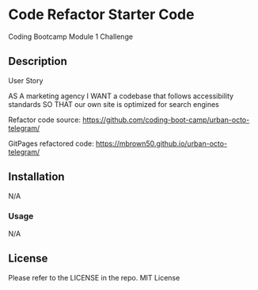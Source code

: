 # Code Refactor Starter Code
Coding Bootcamp Module 1 Challenge

## Description

User Story

AS A marketing agency
I WANT a codebase that follows accessibility standards
SO THAT our own site is optimized for search engines

Refactor code source: https://github.com/coding-boot-camp/urban-octo-telegram/

GitPages refactored code: https://mbrown50.github.io/urban-octo-telegram/

## Installation

N/A

### Usage

N/A

## License

Please refer to the LICENSE in the repo.
MIT License